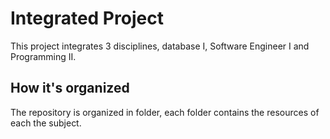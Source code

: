 # Integrated Project

This project integrates 3 disciplines, database I, Software Engineer I and Programming II.

## How it's organized

The repository is organized in folder, each folder contains the resources of each the subject.
